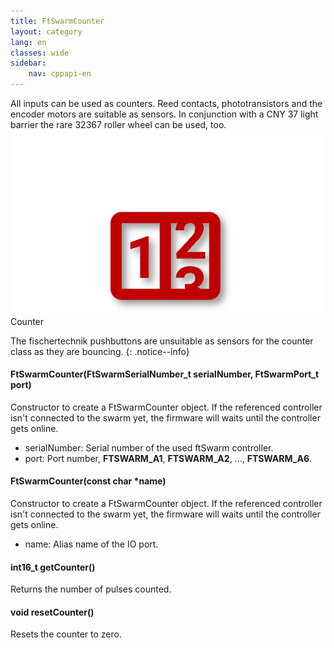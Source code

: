 ```yaml
---
title: FtSwarmCounter
layout: category
lang: en
classes: wide
sidebar:
    nav: cppapi-en
---
```

<div class="apicontainer">
    <div class="apileft">
        All inputs can be used as counters. Reed contacts, phototransistors and the encoder motors are suitable as sensors. In conjunction with a CNY 37 light barrier the rare 32367 roller wheel can be used, too.
    </div>
    <div class="apiright apiimg"><img title="Bildnachweis: fischertechnik" src="/assets/img/switches/counter-api.png">Counter</div>
</div>


The fischertechnik pushbuttons are unsuitable as sensors for the counter class as they are bouncing.
{: .notice--info}


#### FtSwarmCounter(FtSwarmSerialNumber_t serialNumber, FtSwarmPort_t port)

Constructor to create a FtSwarmCounter object. If the referenced controller isn't connected to the swarm yet, the firmware will waits until the controller gets online.

- serialNumber: Serial number of the used ftSwarm controller.
- port: Port number, **FTSWARM_A1**, **FTSWARM_A2**, ..., **FTSWARM_A6**.

#### FtSwarmCounter(const char *name)

Constructor to create a FtSwarmCounter object. If the referenced controller isn't connected to the swarm yet, the firmware will waits until the controller gets online.

- name: Alias name of the IO port.

#### int16_t getCounter()

Returns the number of pulses counted.

#### void resetCounter()

Resets the counter to zero.

